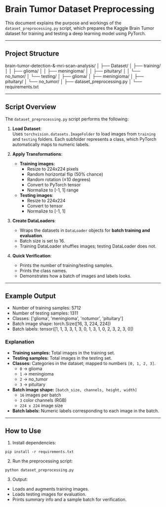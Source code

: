 # Brain Tumor Dataset Preprocessing

This document explains the purpose and workings of the `dataset_preprocessing.py` script, which prepares the Kaggle Brain Tumor dataset for training and testing a deep learning model using PyTorch.

---

## **Project Structure**

brain-tumor-detection-&-mri-scan-analysis/
│
├── Dataset/
│ ├── training/
│ │ ├── glioma/
│ │ ├── meningioma/
│ │ ├── pituitary/
│ │ └── no_tumor/
│ └── testing/
│ ├── glioma/
│ ├── meningioma/
│ ├── pituitary/
│ └── no_tumor/
│
├── dataset_preprocessing.py
│
└── requirements.txt


---

## **Script Overview**

The `dataset_preprocessing.py` script performs the following:

1. **Load Dataset**:  
   Uses `torchvision.datasets.ImageFolder` to load images from `training` and `testing` folders. Each subfolder represents a class, which PyTorch automatically maps to numeric labels.

2. **Apply Transformations**:
   - **Training images**:
     - Resize to 224x224 pixels
     - Random horizontal flip (50% chance)
     - Random rotation (±10 degrees)
     - Convert to PyTorch tensor
     - Normalize to [-1, 1] range
   - **Testing images**:
     - Resize to 224x224
     - Convert to tensor
     - Normalize to [-1, 1]

3. **Create DataLoaders**:
   - Wraps the datasets in `DataLoader` objects for **batch training and evaluation**.
   - Batch size is set to 16.
   - Training DataLoader shuffles images; testing DataLoader does not.

4. **Quick Verification**:
   - Prints the number of training/testing samples.
   - Prints the class names.
   - Demonstrates how a batch of images and labels looks.

---

## **Example Output**

- Number of training samples: 5712
- Number of testing samples: 1311
- Classes: ['glioma', 'meningioma', 'notumor', 'pituitary']
- Batch image shape: torch.Size([16, 3, 224, 224])
- Batch labels: tensor([1, 1, 3, 3, 1, 3, 0, 1, 3, 1, 0, 2, 3, 2, 3, 0])


### **Explanation**
- **Training samples:** Total images in the training set.
- **Testing samples:** Total images in the testing set.
- **Classes:** Categories in the dataset; mapped to numbers `[0, 1, 2, 3]`.
  - `0` → glioma  
  - `1` → meningioma  
  - `2` → no_tumor  
  - `3` → pituitary  
- **Batch image shape:** `[batch_size, channels, height, width]`  
  - `16` images per batch  
  - `3` color channels (RGB)  
  - `224 x 224` image size
- **Batch labels:** Numeric labels corresponding to each image in the batch.

---

## **How to Use**

1. Install dependencies:

```
pip install -r requirements.txt
```

2. Run the preprocessing script:
```
python dataset_preprocessing.py
```
3. Output:

- Loads and augments training images.
- Loads testing images for evaluation.
- Prints summary info and a sample batch for verification.